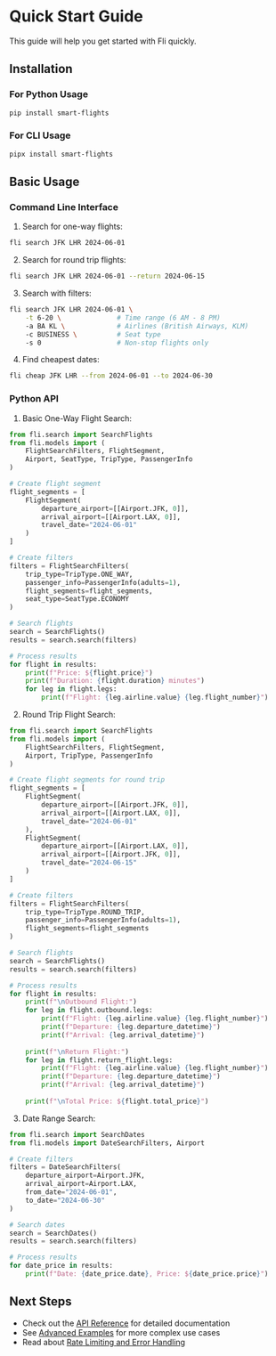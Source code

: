 # Quick Start Guide

This guide will help you get started with Fli quickly.

## Installation

### For Python Usage

```bash
pip install smart-flights
```

### For CLI Usage

```bash
pipx install smart-flights
```

## Basic Usage

### Command Line Interface

1. Search for one-way flights:

```bash
fli search JFK LHR 2024-06-01
```

2. Search for round trip flights:

```bash
fli search JFK LHR 2024-06-01 --return 2024-06-15
```

3. Search with filters:

```bash
fli search JFK LHR 2024-06-01 \
    -t 6-20 \              # Time range (6 AM - 8 PM)
    -a BA KL \             # Airlines (British Airways, KLM)
    -c BUSINESS \          # Seat type
    -s 0                   # Non-stop flights only
```

4. Find cheapest dates:

```bash
fli cheap JFK LHR --from 2024-06-01 --to 2024-06-30
```

### Python API

1. Basic One-Way Flight Search:

```python
from fli.search import SearchFlights
from fli.models import (
    FlightSearchFilters, FlightSegment,
    Airport, SeatType, TripType, PassengerInfo
)

# Create flight segment
flight_segments = [
    FlightSegment(
        departure_airport=[[Airport.JFK, 0]],
        arrival_airport=[[Airport.LAX, 0]],
        travel_date="2024-06-01"
    )
]

# Create filters
filters = FlightSearchFilters(
    trip_type=TripType.ONE_WAY,
    passenger_info=PassengerInfo(adults=1),
    flight_segments=flight_segments,
    seat_type=SeatType.ECONOMY
)

# Search flights
search = SearchFlights()
results = search.search(filters)

# Process results
for flight in results:
    print(f"Price: ${flight.price}")
    print(f"Duration: {flight.duration} minutes")
    for leg in flight.legs:
        print(f"Flight: {leg.airline.value} {leg.flight_number}")
```

2. Round Trip Flight Search:

```python
from fli.search import SearchFlights
from fli.models import (
    FlightSearchFilters, FlightSegment,
    Airport, TripType, PassengerInfo
)

# Create flight segments for round trip
flight_segments = [
    FlightSegment(
        departure_airport=[[Airport.JFK, 0]],
        arrival_airport=[[Airport.LAX, 0]],
        travel_date="2024-06-01"
    ),
    FlightSegment(
        departure_airport=[[Airport.LAX, 0]],
        arrival_airport=[[Airport.JFK, 0]],
        travel_date="2024-06-15"
    )
]

# Create filters
filters = FlightSearchFilters(
    trip_type=TripType.ROUND_TRIP,
    passenger_info=PassengerInfo(adults=1),
    flight_segments=flight_segments
)

# Search flights
search = SearchFlights()
results = search.search(filters)

# Process results
for flight in results:
    print(f"\nOutbound Flight:")
    for leg in flight.outbound.legs:
        print(f"Flight: {leg.airline.value} {leg.flight_number}")
        print(f"Departure: {leg.departure_datetime}")
        print(f"Arrival: {leg.arrival_datetime}")
    
    print(f"\nReturn Flight:")
    for leg in flight.return_flight.legs:
        print(f"Flight: {leg.airline.value} {leg.flight_number}")
        print(f"Departure: {leg.departure_datetime}")
        print(f"Arrival: {leg.arrival_datetime}")
    
    print(f"\nTotal Price: ${flight.total_price}")
```

3. Date Range Search:

```python
from fli.search import SearchDates
from fli.models import DateSearchFilters, Airport

# Create filters
filters = DateSearchFilters(
    departure_airport=Airport.JFK,
    arrival_airport=Airport.LAX,
    from_date="2024-06-01",
    to_date="2024-06-30"
)

# Search dates
search = SearchDates()
results = search.search(filters)

# Process results
for date_price in results:
    print(f"Date: {date_price.date}, Price: ${date_price.price}")
```

## Next Steps

- Check out the [API Reference](../api/models.md) for detailed documentation
- See [Advanced Examples](../examples/advanced.md) for more complex use cases
- Read about [Rate Limiting and Error Handling](../api/search.md#http-client) 
